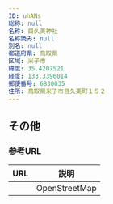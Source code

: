 ```yaml
---
ID: uhANs
総称: null
名称: 目久美神社
名称読み: null
別名: null
都道府県: 鳥取県
区域: 米子市
緯度: 35.4207521
経度: 133.3396014
郵便番号: 6830035
住所: 鳥取県米子市目久美町１５２
---
```


## その他

### 参考URL

| URL | 説明          |
| --- | ------------- |
|     | OpenStreetMap |
